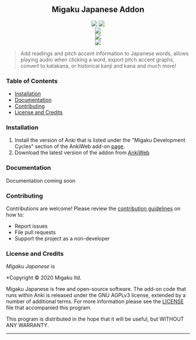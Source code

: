<h2 align="center">Migaku Japanese Addon</h2>

<p align="center">
<a title="Rate on AnkiWeb" href="https://ankiweb.net/shared/info/278530045"><img src="https://glutanimate.com/logos/ankiweb-rate.svg"></a>
<a title="License: GNU AGPLv3" href="https://github.com/migaku-official/Migaku-Japanese-Addon/blob/master/LICENSE"><img  src="https://img.shields.io/badge/license-GNU AGPLv3-green.svg"></a>
<br>
<a title="Support us on Patreon" href="https://www.patreon.com/Migaku"><img src="https://img.shields.io/badge/patreon-support-orange.svg"></a>
<br>
<a title="Subscribe to Immerse with Migaku" href="https://www.youtube.com/c/ImmerseWithYoga"><img src="https://img.shields.io/badge/YouTube-Immerse%20with%20Yoga-red"></a>
<br>
<a title="Follow us on Twitter" href="https://twitter.com/Migaku_Yoga"><img src="https://img.shields.io/badge/Twitter-Immerse%20with%20Yoga-blue"></a>
</p>

>Add readings and pitch accent information to Japanese words, allows playing audio when clicking a word, export pitch accent graphs, convert to katakana, or historical kanji and kana and much more!

### Table of Contents

- [Installation](#installation)
- [Documentation](#documentation)
- [Contributing](#contributing)
- [License and Credits](#license-and-credits)

### Installation

1. Install the version of Anki that is listed under the "Migaku Development Cycles" section of the AnkiWeb add-on [page](https://ankiweb.net/shared/info/278530045).
2. Download the latest version of the addon from [AnkiWeb](https://ankiweb.net/shared/info/278530045)

### Documentation

Documentation coming soon

### Contributing

Contributions are welcome! Please review the [contribution guidelines](./.github/CONTRIBUTING.md) on how to:

- Report issues
- File pull requests
- Support the project as a non-developer

### License and Credits

*Migaku Japanese* is

*Copyright © 2020 Migaku ltd.

Migaku Japanese is free and open-source software. The add-on code that runs within Anki is released under the GNU AGPLv3 license, extended by a number of additional terms. For more information please see the [LICENSE](https://github.com/migaku-official/Migaku-Japanese-Addon/blob/master/LICENSE) file that accompanied this program.

This program is distributed in the hope that it will be useful, but WITHOUT ANY WARRANTY.

----

